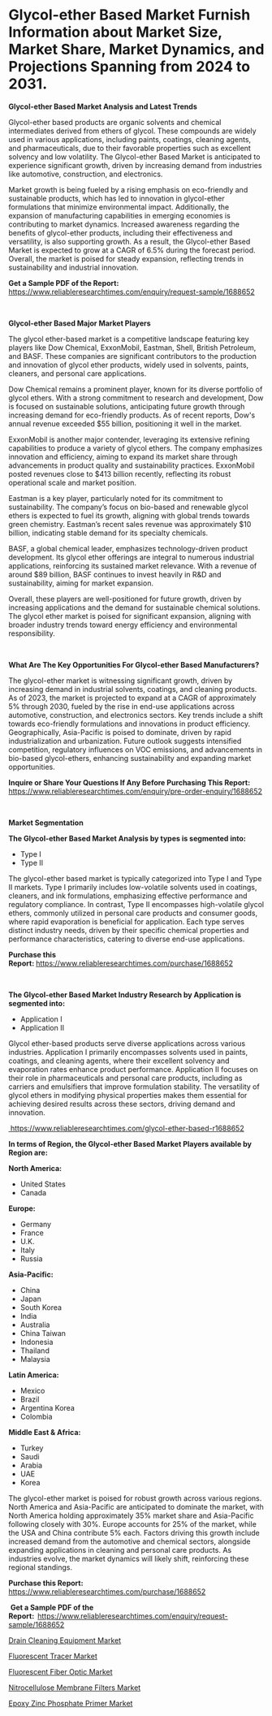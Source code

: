 <p><h1>Glycol-ether Based Market Furnish Information about Market Size, Market Share, Market Dynamics, and Projections Spanning from 2024 to 2031.</h1></p><p><strong>Glycol-ether Based Market Analysis and Latest Trends</strong></p>
<p><p>Glycol-ether based products are organic solvents and chemical intermediates derived from ethers of glycol. These compounds are widely used in various applications, including paints, coatings, cleaning agents, and pharmaceuticals, due to their favorable properties such as excellent solvency and low volatility. The Glycol-ether Based Market is anticipated to experience significant growth, driven by increasing demand from industries like automotive, construction, and electronics.</p><p>Market growth is being fueled by a rising emphasis on eco-friendly and sustainable products, which has led to innovation in glycol-ether formulations that minimize environmental impact. Additionally, the expansion of manufacturing capabilities in emerging economies is contributing to market dynamics. Increased awareness regarding the benefits of glycol-ether products, including their effectiveness and versatility, is also supporting growth. As a result, the Glycol-ether Based Market is expected to grow at a CAGR of 6.5% during the forecast period. Overall, the market is poised for steady expansion, reflecting trends in sustainability and industrial innovation.</p></p>
<p><strong>Get a Sample PDF of the Report:&nbsp;</strong> <a href="https://www.reliableresearchtimes.com/enquiry/request-sample/1688652?utm_campaign=1386&utm_medium=2&utm_source=Github&utm_content=ia&utm_term=17102024&utm_id=glycol-ether-based">https://www.reliableresearchtimes.com/enquiry/request-sample/1688652</a></p>
<p>&nbsp;</p>
<p><strong>Glycol-ether Based Major Market Players</strong></p>
<p><p>The glycol ether-based market is a competitive landscape featuring key players like Dow Chemical, ExxonMobil, Eastman, Shell, British Petroleum, and BASF. These companies are significant contributors to the production and innovation of glycol ether products, widely used in solvents, paints, cleaners, and personal care applications.</p><p>Dow Chemical remains a prominent player, known for its diverse portfolio of glycol ethers. With a strong commitment to research and development, Dow is focused on sustainable solutions, anticipating future growth through increasing demand for eco-friendly products. As of recent reports, Dow's annual revenue exceeded $55 billion, positioning it well in the market.</p><p>ExxonMobil is another major contender, leveraging its extensive refining capabilities to produce a variety of glycol ethers. The company emphasizes innovation and efficiency, aiming to expand its market share through advancements in product quality and sustainability practices. ExxonMobil posted revenues close to $413 billion recently, reflecting its robust operational scale and market position.</p><p>Eastman is a key player, particularly noted for its commitment to sustainability. The company’s focus on bio-based and renewable glycol ethers is expected to fuel its growth, aligning with global trends towards green chemistry. Eastman’s recent sales revenue was approximately $10 billion, indicating stable demand for its specialty chemicals.</p><p>BASF, a global chemical leader, emphasizes technology-driven product development. Its glycol ether offerings are integral to numerous industrial applications, reinforcing its sustained market relevance. With a revenue of around $89 billion, BASF continues to invest heavily in R&D and sustainability, aiming for market expansion.</p><p>Overall, these players are well-positioned for future growth, driven by increasing applications and the demand for sustainable chemical solutions. The glycol ether market is poised for significant expansion, aligning with broader industry trends toward energy efficiency and environmental responsibility.</p></p>
<p>&nbsp;</p>
<p><strong>What Are The Key Opportunities For Glycol-ether Based Manufacturers?</strong></p>
<p><p>The glycol-ether market is witnessing significant growth, driven by increasing demand in industrial solvents, coatings, and cleaning products. As of 2023, the market is projected to expand at a CAGR of approximately 5% through 2030, fueled by the rise in end-use applications across automotive, construction, and electronics sectors. Key trends include a shift towards eco-friendly formulations and innovations in product efficiency. Geographically, Asia-Pacific is poised to dominate, driven by rapid industrialization and urbanization. Future outlook suggests intensified competition, regulatory influences on VOC emissions, and advancements in bio-based glycol-ethers, enhancing sustainability and expanding market opportunities.</p></p>
<p><strong>Inquire or Share Your Questions If Any Before Purchasing This Report:</strong> <a href="https://www.reliableresearchtimes.com/enquiry/pre-order-enquiry/1688652?utm_campaign=1386&utm_medium=2&utm_source=Github&utm_content=ia&utm_term=17102024&utm_id=glycol-ether-based">https://www.reliableresearchtimes.com/enquiry/pre-order-enquiry/1688652</a></p>
<p>&nbsp;</p>
<p><strong>Market Segmentation</strong></p>
<p><strong>The Glycol-ether Based Market Analysis by types is segmented into:</strong></p>
<p><ul><li>Type I</li><li>Type II</li></ul></p>
<p><p>The glycol-ether based market is typically categorized into Type I and Type II markets. Type I primarily includes low-volatile solvents used in coatings, cleaners, and ink formulations, emphasizing effective performance and regulatory compliance. In contrast, Type II encompasses high-volatile glycol ethers, commonly utilized in personal care products and consumer goods, where rapid evaporation is beneficial for application. Each type serves distinct industry needs, driven by their specific chemical properties and performance characteristics, catering to diverse end-use applications.</p></p>
<p><strong>Purchase this Report:&nbsp;</strong><a href="https://www.reliableresearchtimes.com/purchase/1688652?utm_campaign=1386&utm_medium=2&utm_source=Github&utm_content=ia&utm_term=17102024&utm_id=glycol-ether-based">https://www.reliableresearchtimes.com/purchase/1688652</a></p>
<p>&nbsp;</p>
<p><strong>The Glycol-ether Based Market Industry Research by Application is segmented into:</strong></p>
<p><ul><li>Application I</li><li>Application II</li></ul></p>
<p><p>Glycol ether-based products serve diverse applications across various industries. Application I primarily encompasses solvents used in paints, coatings, and cleaning agents, where their excellent solvency and evaporation rates enhance product performance. Application II focuses on their role in pharmaceuticals and personal care products, including as carriers and emulsifiers that improve formulation stability. The versatility of glycol ethers in modifying physical properties makes them essential for achieving desired results across these sectors, driving demand and innovation.</p></p>
<p><a href="https://www.reliableresearchtimes.com/glycol-ether-based-r1688652?utm_campaign=1386&utm_medium=2&utm_source=Github&utm_content=ia&utm_term=17102024&utm_id=glycol-ether-based">&nbsp;https://www.reliableresearchtimes.com/glycol-ether-based-r1688652</a></p>
<p><strong>In terms of Region, the Glycol-ether Based Market Players available by Region are:</strong></p>
<p>
    <p> <strong> North America: </strong>
        <ul>
            <li>United States</li>
            <li>Canada</li>
        </ul>
        </p> 
    <p> <strong> Europe: </strong>
        <ul>
            <li>Germany</li>
            <li>France</li>
            <li>U.K.</li>
            <li>Italy</li>
            <li>Russia</li>
        </ul>
        </p> 
    <p> <strong> Asia-Pacific: </strong>
        <ul>
            <li>China</li>
            <li>Japan</li>
            <li>South Korea</li>
            <li>India</li>
            <li>Australia</li>
            <li>China Taiwan</li>
            <li>Indonesia</li>
            <li>Thailand</li>
            <li>Malaysia</li>
        </ul>
        </p> 
    <p> <strong> Latin America: </strong>
        <ul>
            <li>Mexico</li>
            <li>Brazil</li>
            <li>Argentina Korea</li>
            <li>Colombia</li>
        </ul>
        </p> 
    <p> <strong> Middle East & Africa: </strong>
        <ul>
            <li>Turkey</li>
            <li>Saudi</li>
            <li>Arabia</li>
            <li>UAE</li>
            <li>Korea</li>
        </ul>
    </p>
    </p>
<p><p>The glycol-ether market is poised for robust growth across various regions. North America and Asia-Pacific are anticipated to dominate the market, with North America holding approximately 35% market share and Asia-Pacific following closely with 30%. Europe accounts for 25% of the market, while the USA and China contribute 5% each. Factors driving this growth include increased demand from the automotive and chemical sectors, alongside expanding applications in cleaning and personal care products. As industries evolve, the market dynamics will likely shift, reinforcing these regional standings.</p></p>
<p><strong>Purchase this Report: </strong><a href="https://www.reliableresearchtimes.com/purchase/1688652?utm_campaign=1386&utm_medium=2&utm_source=Github&utm_content=ia&utm_term=17102024&utm_id=glycol-ether-based">https://www.reliableresearchtimes.com/purchase/1688652</a></p>
<p>&nbsp;<strong>Get a Sample PDF of the Report:&nbsp;&nbsp;</strong><a href="https://www.reliableresearchtimes.com/enquiry/request-sample/1688652?utm_campaign=1386&utm_medium=2&utm_source=Github&utm_content=ia&utm_term=17102024&utm_id=glycol-ether-based">https://www.reliableresearchtimes.com/enquiry/request-sample/1688652</a></p>
<p><strong></strong></p>
<p><p><a href="https://issuu.com/reportprime-2/docs/drain-cleaning-equipment-market-siz_d8c9d7b941e98e?utm_campaign=1386&utm_medium=2&utm_source=Github&utm_content=ia&utm_term=17102024&utm_id=glycol-ether-based">Drain Cleaning Equipment Market</a></p><p><a href="https://www.linkedin.com/pulse/fluorescent-tracer-market-evolution-global-trends-regional-dynamics-kxqsf?utm_campaign=1386&utm_medium=2&utm_source=Github&utm_content=ia&utm_term=17102024&utm_id=glycol-ether-based">Fluorescent Tracer Market</a></p><p><a href="https://www.linkedin.com/pulse/fluorescent-fiber-optic-market2024-2031-industry-insights-knmbf?utm_campaign=1386&utm_medium=2&utm_source=Github&utm_content=ia&utm_term=17102024&utm_id=glycol-ether-based">Fluorescent Fiber Optic Market</a></p><p><a href="https://www.linkedin.com/pulse/nitrocellulose-membrane-filters-market-outlook-share-analysis--nhgzf?utm_campaign=1386&utm_medium=2&utm_source=Github&utm_content=ia&utm_term=17102024&utm_id=glycol-ether-based">Nitrocellulose Membrane Filters Market</a></p><p><a href="https://www.linkedin.com/pulse/epoxy-zinc-phosphate-primer-market-growth-segmentation-regional-0ndff?utm_campaign=1386&utm_medium=2&utm_source=Github&utm_content=ia&utm_term=17102024&utm_id=glycol-ether-based">Epoxy Zinc Phosphate Primer Market</a></p></p>
